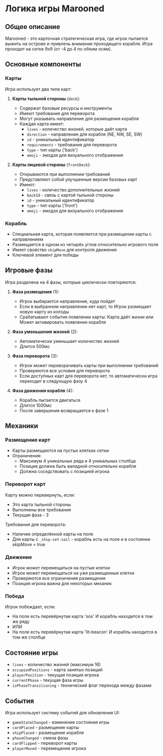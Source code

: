 # Логика игры Marooned

## Общее описание
Marooned - это карточная стратегическая игра, где игрок пытается выжить на острове и привлечь внимание проходящего корабля. Игра проходит на сетке 9x9 (от -4 до 4 по обеим осям).

## Основные компоненты

### Карты
Игра использует два типа карт:
1. **Карты тыльной стороны** (`deck`):
   - Содержат базовые ресурсы и инструменты
   - Имеют требования для переворота
   - Могут указывать направление для размещения корабля
   - Каждая карта имеет:
     - `lives` - количество жизней, которые даёт карта
     - `direction` - направление для корабля (NE, NW, SE, SW)
     - `id` - уникальный идентификатор
     - `requirements` - требования для переворота
     - `type` - тип карты ('back')
     - `emoji` - эмодзи для визуального отображения

2. **Карты лицевой стороны** (`frontDeck`):
   - Открываются при выполнении требований
   - Представляют собой улучшенные версии базовых карт
   - Имеют:
     - `lives` - количество дополнительных жизней
     - `backId` - связь с картой тыльной стороны
     - `id` - уникальный идентификатор
     - `type` - тип карты ('front')
     - `emoji` - эмодзи для визуального отображения

### Корабль
- Специальная карта, которая появляется при размещении карты с направлением
- Размещается в одном из четырёх углов относительно игрового поля
- Имеет свойство `skipMove` для контроля движения
- Ключевой элемент для победы

## Игровые фазы
Игра разделена на 4 фазы, которые циклически повторяются:

1. **Фаза размещения** (1):
   - Игрок выбирается направление, куда пойдет
   - Если в выбранном направлении нет карт, то Игрок размещает новую карту из колоды
   - Срабатывают события появлении карты: Карта даёт жизни или Может активировать появление корабля

2. **Фаза уменьшения жизней** (2):
   - Автоматически уменьшает количество жизней
   - Длится 500мс

3. **Фаза переворота** (3):
   - Игрок может переворачивать карты при выполнении требований
   - Проверяются все условия для переворота
   - Если доступных карт для переворота нет, то автоматически игра переходит в следующую фазу 4

4. **Фаза движения корабля** (4):
   - Корабль пытается двигаться
   - Длится 1000мс
   - После завершения возвращается к фазе 1

## Механики

### Размещение карт
- Карты размещаются на пустых клетках сетки
- Ограничения:
  - Максимум 4 уникальных ряда и 4 уникальных столбца
  - Позиция должна быть валидной относительно корабля
  - Должна соседствовать с позицией игрока

### Переворот карт
Карту можно перевернуть, если:
- Это карта тыльной стороны
- Выполнены все требования
- Текущая фаза - 3

Требования для переворота:
- Наличие определённой карты на поле
- Для карты с `_ship-set-sail` - корабль есть на поле и в состоянии skipMove = true

### Движение
- Игрок может перемещаться на пустые клетки
- Игрок может перемещаться на уже размещенные клетки
- Проверяются все ограничения размещения
- Позиция игрока важна для некоторых механик

### Победа
Игрок побеждает, если:
- На поле есть перевёрнутая карта 'sos' И корабль находится в том же ряду
- ИЛИ
- На поле есть перевёрнутая карта 'lit-beacon' И корабль находится в том же столбце

## Состояние игры
- `lives` - количество жизней (максимум 16)
- `occupiedPositions` - карта занятых позиций
- `playerPosition` - текущая позиция игрока
- `currentPhase` - текущая фаза игры
- `isPhaseTransitioning` - технический флаг перехода между фазами

## События
Игра использует систему событий для обновления UI:
- `gameStateChanged` - изменение состояния игры
- `cardPlaced` - размещение карты
- `shipPlaced` - размещение корабля
- `phaseChanged` - смена фазы
- `cardFlipped` - переворот карты
- `playerMoved` - перемещение игрока 